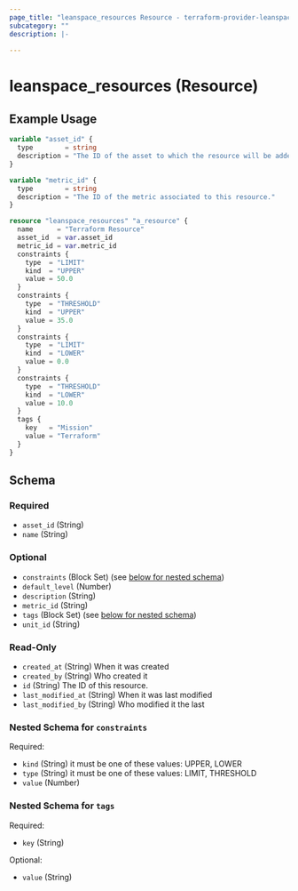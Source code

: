 ```yaml
---
page_title: "leanspace_resources Resource - terraform-provider-leanspace"
subcategory: ""
description: |-
  
---
```


# leanspace_resources (Resource)



## Example Usage

```terraform
variable "asset_id" {
  type        = string
  description = "The ID of the asset to which the resource will be added."
}

variable "metric_id" {
  type        = string
  description = "The ID of the metric associated to this resource."
}

resource "leanspace_resources" "a_resource" {
  name      = "Terraform Resource"
  asset_id  = var.asset_id
  metric_id = var.metric_id
  constraints {
    type  = "LIMIT"
    kind  = "UPPER"
    value = 50.0
  }
  constraints {
    type  = "THRESHOLD"
    kind  = "UPPER"
    value = 35.0
  }
  constraints {
    type  = "LIMIT"
    kind  = "LOWER"
    value = 0.0
  }
  constraints {
    type  = "THRESHOLD"
    kind  = "LOWER"
    value = 10.0
  }
  tags {
    key   = "Mission"
    value = "Terraform"
  }
}
```

<!-- schema generated by tfplugindocs -->
## Schema

### Required

- `asset_id` (String)
- `name` (String)

### Optional

- `constraints` (Block Set) (see [below for nested schema](#nestedblock--constraints))
- `default_level` (Number)
- `description` (String)
- `metric_id` (String)
- `tags` (Block Set) (see [below for nested schema](#nestedblock--tags))
- `unit_id` (String)

### Read-Only

- `created_at` (String) When it was created
- `created_by` (String) Who created it
- `id` (String) The ID of this resource.
- `last_modified_at` (String) When it was last modified
- `last_modified_by` (String) Who modified it the last

<a id="nestedblock--constraints"></a>
### Nested Schema for `constraints`

Required:

- `kind` (String) it must be one of these values: UPPER, LOWER
- `type` (String) it must be one of these values: LIMIT, THRESHOLD
- `value` (Number)


<a id="nestedblock--tags"></a>
### Nested Schema for `tags`

Required:

- `key` (String)

Optional:

- `value` (String)
